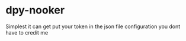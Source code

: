 # dpy-nooker
Simplest it can get
put your token in the json file configuration
you dont have to credit me
